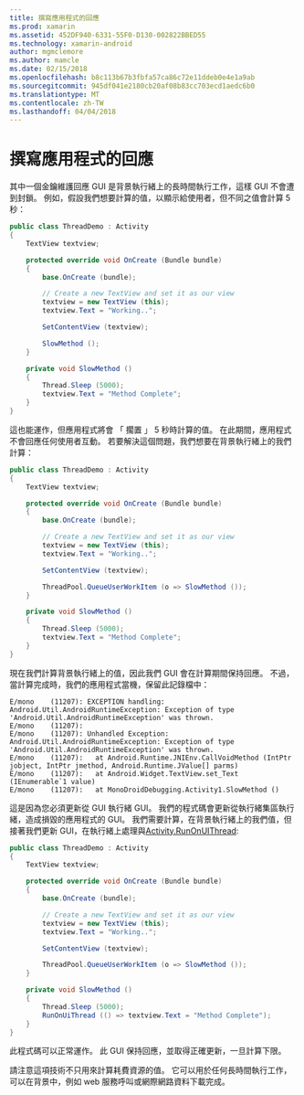 ```yaml
---
title: 撰寫應用程式的回應
ms.prod: xamarin
ms.assetid: 452DF940-6331-55F0-D130-002822BBED55
ms.technology: xamarin-android
author: mgmclemore
ms.author: mamcle
ms.date: 02/15/2018
ms.openlocfilehash: b8c113b67b3fbfa57ca86c72e11ddeb0e4e1a9ab
ms.sourcegitcommit: 945df041e2180cb20af08b83cc703ecd1aedc6b0
ms.translationtype: MT
ms.contentlocale: zh-TW
ms.lasthandoff: 04/04/2018
---
```

# <a name="writing-responsive-applications"></a>撰寫應用程式的回應

其中一個金鑰維護回應 GUI 是背景執行緒上的長時間執行工作，這樣 GUI 不會遭到封鎖。 例如，假設我們想要計算的值，以顯示給使用者，但不同之值會計算 5 秒：

```csharp
public class ThreadDemo : Activity
{
    TextView textview;

    protected override void OnCreate (Bundle bundle)
    {
        base.OnCreate (bundle);

        // Create a new TextView and set it as our view
        textview = new TextView (this);
        textview.Text = "Working..";

        SetContentView (textview);

        SlowMethod ();
    }

    private void SlowMethod ()
    {
        Thread.Sleep (5000);
        textview.Text = "Method Complete";
    }
}
```

這也能運作，但應用程式將會 「 擱置 」 5 秒時計算的值。 在此期間，應用程式不會回應任何使用者互動。 若要解決這個問題，我們想要在背景執行緒上的我們計算：

```csharp
public class ThreadDemo : Activity
{
    TextView textview;

    protected override void OnCreate (Bundle bundle)
    {
        base.OnCreate (bundle);

        // Create a new TextView and set it as our view
        textview = new TextView (this);
        textview.Text = "Working..";

        SetContentView (textview);

        ThreadPool.QueueUserWorkItem (o => SlowMethod ());
    }

    private void SlowMethod ()
    {
        Thread.Sleep (5000);
        textview.Text = "Method Complete";
    }
}
```

現在我們計算背景執行緒上的值，因此我們 GUI 會在計算期間保持回應。 不過，當計算完成時，我們的應用程式當機，保留此記錄檔中：

```shell
E/mono    (11207): EXCEPTION handling: Android.Util.AndroidRuntimeException: Exception of type 'Android.Util.AndroidRuntimeException' was thrown.
E/mono    (11207):
E/mono    (11207): Unhandled Exception: Android.Util.AndroidRuntimeException: Exception of type 'Android.Util.AndroidRuntimeException' was thrown.
E/mono    (11207):   at Android.Runtime.JNIEnv.CallVoidMethod (IntPtr jobject, IntPtr jmethod, Android.Runtime.JValue[] parms)
E/mono    (11207):   at Android.Widget.TextView.set_Text (IEnumerable`1 value)
E/mono    (11207):   at MonoDroidDebugging.Activity1.SlowMethod ()
```

這是因為您必須更新從 GUI 執行緒 GUI。 我們的程式碼會更新從執行緒集區執行緒，造成損毀的應用程式的 GUI。 我們需要計算，在背景執行緒上的我們值，但接著我們更新 GUI，在執行緒上處理與[Activity.RunOnUIThread](https://developer.xamarin.com/api/member/Android.App.Activity.RunOnUiThread/(System.Action)):

```csharp
public class ThreadDemo : Activity
{
    TextView textview;

    protected override void OnCreate (Bundle bundle)
    {
        base.OnCreate (bundle);

        // Create a new TextView and set it as our view
        textview = new TextView (this);
        textview.Text = "Working..";

        SetContentView (textview);

        ThreadPool.QueueUserWorkItem (o => SlowMethod ());
    }

    private void SlowMethod ()
    {
        Thread.Sleep (5000);
        RunOnUiThread (() => textview.Text = "Method Complete");
    }
}
```

此程式碼可以正常運作。 此 GUI 保持回應，並取得正確更新，一旦計算下限。

請注意這項技術不只用來計算耗費資源的值。 它可以用於任何長時間執行工作，可以在背景中，例如 web 服務呼叫或網際網路資料下載完成。
